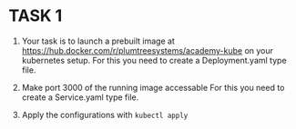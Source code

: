 # TASK 1

1. Your task is to launch a prebuilt image at
https://hub.docker.com/r/plumtreesystems/academy-kube
on your kubernetes setup.
For this you need to create a Deployment.yaml type file.

2. Make port 3000 of the running image accessable
For this you need to create a Service.yaml type file.

3. Apply the configurations with `kubectl apply`
